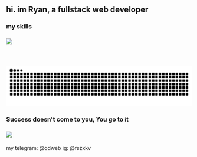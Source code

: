 <h2 align="left">hi. im Ryan, a fullstack web developer</h2>

###

<h3 align="left">my skills</h3>

###

<p align="left">
  <a href="https://skillicons.dev">
    <img src="https://skillicons.dev/icons?i=react,vite,tailwind,ts,py,js,sqlite,ubuntu,vercel,wordpress,html,css,django,unity,php,npm,figma" />
  </a>
</p>

###

<br clear="both">

<div align="left">
    
  ![snake gif](https://github.com/ishoep/ishoep/blob/output/github-snake-dark.svg)
</div>


<h3 align="left">Success doesn't come to you, You go to it</h3>

###

<div align="left">
  <img height="120" src="https://media0.giphy.com/media/v1.Y2lkPTc5MGI3NjExNDZqc3B6b2xpcnhvNHByeW0xNjVoZDJsZXF2c3VxZWNtOGs5MHNyYiZlcD12MV9pbnRlcm5hbF9naWZfYnlfaWQmY3Q9Zw/sNUWF7fAUP2q4/giphy.gif"  />
</div>
<br>
my telegram: @qdweb
ig: @rszxkv

###
